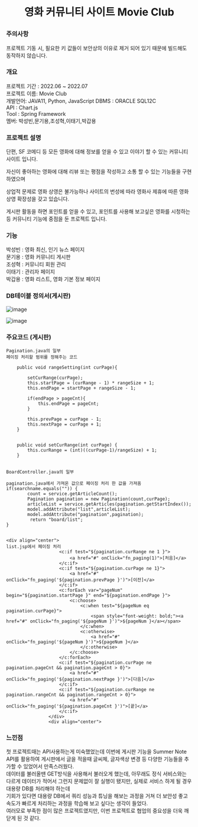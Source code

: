 <h1><p align="center"> 영화 커뮤니티 사이트 Movie Club </p></h1>


### 주의사항 
프로젝트 기동 시, 필요한 키 값들이 보안상의 이유로 제거 되어 있기 때문에 빌드해도 동작하지 않습니다.

### 개요
프로젝트 기간 : 2022.06 ~ 2022.07<br>
프로젝트 이름: Movie Club <br>
개발언어: JAVA11, Python, JavaScript
DBMS : ORACLE SQL12C<br>
API : Chart.js<br>
Tool : Spring Framework<br>
멤버: 박성빈,문기용,조성혁,이태기,박갑용<br>


### 프로젝트 설명
단편, SF 코메디 등 모든 영화에 대해
정보를 얻을 수 있고 이야기 할 수 있는 
커뮤니티 사이트 입니다.

자신이 좋아하는 영화에 대해 
리뷰 또는 평점을 작성하고 
소통 할 수 있는 기능들을 구현하였으며

상업적 문제로 영화 상영은 불가능하나 
사이트의 번성에 따라 영화사 제휴에 따른
영화 상영 확장성을 갖고 있습니다.

게시판 활동을 하면 포인트를 얻을 수 있고, 포인트를 사용해 보고싶은 영화를
시청하는등 커뮤니티 기능에 중점을 둔 프로젝트 입니다.

### 기능
박성빈 : 영화 최신, 인기 뉴스 페이지<br>
문기용 : 영화 커뮤니티 게시판<br>
조성혁 : 커뮤니티 회원 관리<br>
이태기 : 관리자 페이지<br>
박갑용 : 영화 리스트, 영화 기본 정보 페이지<br>
 
### DB테이블 정의서(게시판)

![image](https://github.com/user-attachments/assets/054d1f72-b1e3-43ce-838c-472f202fccc9)

![image](https://github.com/user-attachments/assets/cfc69e58-19e6-4315-a471-baa656299838)




### 주요코드 (게시판)

```
Pagination.java의 일부
페이징 처리할 범위를 정해주는 코드

    public void rangeSetting(int curPage){
        
        setCurRange(curPage);        
        this.startPage = (curRange - 1) * rangeSize + 1;
        this.endPage = startPage + rangeSize - 1;
        
        if(endPage > pageCnt){
            this.endPage = pageCnt;
        }
        
        this.prevPage = curPage - 1;
        this.nextPage = curPage + 1;
    }
    
    
    public void setCurRange(int curPage) {
        this.curRange = (int)((curPage-1)/rangeSize) + 1;
    }
    
```

```
BoardController.java의 일부

pagination.java에서 가져온 값으로 페이징 처리 한 값을 가져옴
if(searchname.equals("")) {
		count = service.getArticleCount();
		Pagination pagination = new Pagination(count,curPage);
		articleList = service.getArticles(pagination.getStartIndex());
	    model.addAttribute("list",articleList);
	    model.addAttribute("pagination",pagination);
		 return "board/list";
}
  
```
```
<div align="center">
list.jsp에서 페이징 처리
                    <c:if test="${pagination.curRange ne 1 }">
                        <a href="#" onClick="fn_paging(1)">[처음]</a> 
                    </c:if>
                    <c:if test="${pagination.curPage ne 1}">
                        <a href="#" onClick="fn_paging('${pagination.prevPage }')">[이전]</a> 
                    </c:if>
                    <c:forEach var="pageNum" begin="${pagination.startPage }" end="${pagination.endPage }">
                        <c:choose>
                            <c:when test="${pageNum eq  pagination.curPage}">
                                <span style="font-weight: bold;"><a href="#" onClick="fn_paging('${pageNum }')">${pageNum }</a></span> 
                            </c:when>
                            <c:otherwise>
                                <a href="#" onClick="fn_paging('${pageNum }')">${pageNum }</a> 
                            </c:otherwise>
                        </c:choose>
                    </c:forEach>
                    <c:if test="${pagination.curPage ne pagination.pageCnt && pagination.pageCnt > 0}">
                        <a href="#" onClick="fn_paging('${pagination.nextPage }')">[다음]</a> 
                    </c:if>
                    <c:if test="${pagination.curRange ne pagination.rangeCnt && pagination.rangeCnt > 0}">
                        <a href="#" onClick="fn_paging('${pagination.pageCnt }')">[끝]</a> 
                    </c:if>
                </div>
                <div align="center">

```


### 느낀점

첫 프로젝트때는 API사용하는게 미숙했었는데 이번에 게시판 기능을 Summer Note API를 활용하여 게시판에서 글을 적을때 글씨체, 글자색상 변경 등 다양한 기능들을 추가할 수 있었어서 만족스러웠다.<br>
데이터를 불러올땐 GET방식을 사용해서 불러오게 했는데, 아무래도 정식 서비스와는 다르게 데이터가 적어서 그런지 문제없이 잘 실행이 됐지만, 실제로 서비스 하게 될 경우 대용량 DB를 처리해야 하는데<br>
기회가 있다면 대용량 DB에서 쿼리 성능과 튜닝을 해보는 과정을 거쳐 더 보안성 좋고 속도가 빠르게 처리하는 과정을 학습해 보고 싶다는 생각이 들었다.<br>
여러모로 부족한 점이 많은 프로젝트였지만, 이번 프로젝트로 협업의 중요성을 더욱 깨닫게 된 것 같다.














